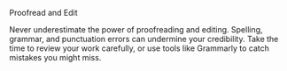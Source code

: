 Proofread and Edit

Never underestimate the power of proofreading and editing. Spelling, grammar, and punctuation errors can undermine your credibility. Take the time to review your work carefully, or use tools like Grammarly to catch mistakes you might miss.
